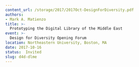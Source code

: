 ```yaml
---
content_url: /storage/2017/2017Oct-DesignForDiversity.pdf
authors:
- Mark A. Matienzo
title: >-
  Prototyping the Digital Library of the Middle East
event: >-
  Design for Diversity Opening Forum
location: Northeastern University, Boston, MA
date: 2017-10-16
status:  Invited
slug: d4d-dlme
---
```

